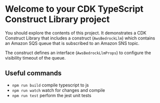 # Welcome to your CDK TypeScript Construct Library project

You should explore the contents of this project. It demonstrates a CDK Construct Library that includes a construct (`AwsBedrockLlm`)
which contains an Amazon SQS queue that is subscribed to an Amazon SNS topic.

The construct defines an interface (`AwsBedrockLlmProps`) to configure the visibility timeout of the queue.

## Useful commands

* `npm run build`   compile typescript to js
* `npm run watch`   watch for changes and compile
* `npm run test`    perform the jest unit tests
